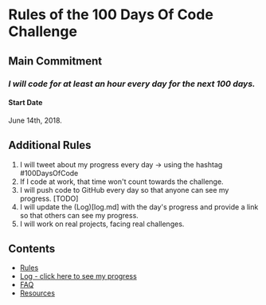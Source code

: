 # Rules of the 100 Days Of Code Challenge

## Main Commitment
### *I will code for at least an hour every day for the next 100 days.*

#### Start Date
June 14th, 2018.

## Additional Rules
1. I will tweet about my progress every day -> using the hashtag #100DaysOfCode
2. If I code at work, that time won't count towards the challenge.
3. I will push code to GitHub every day so that anyone can see my progress. [TODO]
4. I will update the (Log)[log.md] with the day's progress and provide a link so that others can see my progress.
5. I will work on real projects, facing real challenges.

## Contents
* [Rules](rules.md)
* [Log - click here to see my progress](log.md)
* [FAQ](FAQ.md)
* [Resources](resources.md)
